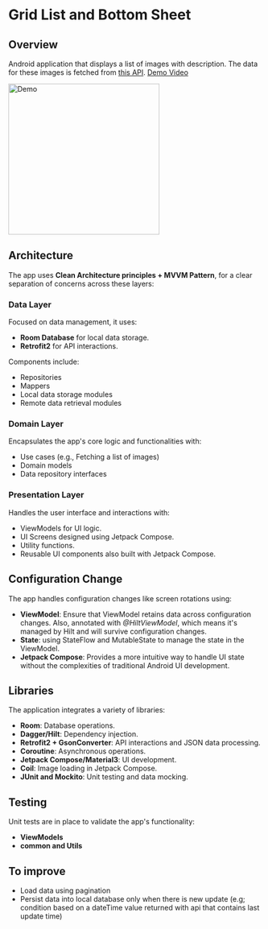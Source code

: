 # Grid List and Bottom Sheet

## Overview

Android application that displays a list of images with description. The data for these images is fetched from [this API](https://static.leboncoin.fr/img/shared/technical-test.json).
[Demo Video](Screen_recording_20231001_181328.gif)

<img src="demo-video.gif" alt="Demo" width="300">

## Architecture

The app uses **Clean Architecture principles + MVVM Pattern**, for  a clear separation of concerns across these layers:

### Data Layer
Focused on data management, it uses:
- **Room Database** for local data storage.
- **Retrofit2** for API interactions.

Components include:
- Repositories
- Mappers
- Local data storage modules
- Remote data retrieval modules

### Domain Layer
Encapsulates the app's core logic and functionalities with:
- Use cases (e.g., Fetching a list of images)
- Domain models
- Data repository interfaces

### Presentation Layer
Handles the user interface and interactions with:
- ViewModels for UI logic.
- UI Screens designed using Jetpack Compose.
- Utility functions.
- Reusable UI components also built with Jetpack Compose.

## Configuration Change

The app handles configuration changes like screen rotations using:

- **ViewModel**: Ensure that ViewModel retains data across configuration changes. Also, annotated with *@HiltViewModel*, which means it's managed by Hilt and will survive configuration changes.
- **State**: using StateFlow and MutableState to manage the state in the ViewModel.
- **Jetpack Compose**: Provides a more intuitive way to handle UI state without the complexities of traditional Android UI development.

## Libraries

The application integrates a variety of libraries:

- **Room**: Database operations.
- **Dagger/Hilt**: Dependency injection.
- **Retrofit2 + GsonConverter**: API interactions and JSON data processing.
- **Coroutine**: Asynchronous operations.
- **Jetpack Compose/Material3**: UI development.
- **Coil**: Image loading in Jetpack Compose.
- **JUnit and Mockito**: Unit testing and data mocking.

## Testing

Unit tests are in place to validate the app's functionality:

- **ViewModels**
- **common and Utils**

## To improve
- Load data using pagination
- Persist data into local database only when there is new update (e.g; condition based on a dateTime value returned with api that contains last update time)


